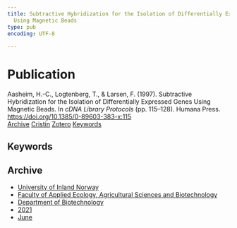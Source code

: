 ```yaml
---
title: Subtractive Hybridization for the Isolation of Differentially Expressed Genes
  Using Magnetic Beads
type: pub
encoding: UTF-8

---
```

<h1>Publication</h1>
<article id="csl-bib-container-P7W8PMZV" class="csl-bib-container">
  <div class="csl-bib-body"> <div class="csl-entry">Aasheim, H.-C., Logtenberg, T., &#38; Larsen, F. (1997). Subtractive Hybridization for the Isolation of Differentially Expressed Genes Using Magnetic Beads. In <i>cDNA Library Protocols</i> (pp. 115–128). Humana Press. <a href="https://doi.org/10.1385/0-89603-383-x:115">https://doi.org/10.1385/0-89603-383-x:115</a></div> </div>
  <div class="csl-bib-buttons">
    <a href="#taxonomy-article-P7W8PMZV" alt="archive" class="csl-bib-button">Archive</a>
    <a href="https://app.cristin.no/results/show.jsf?id=1916506" alt="Cristin" class="csl-bib-button">Cristin</a>
    <a href="http://zotero.org/groups/5881554/items/P7W8PMZV" alt="Zotero" class="csl-bib-button">Zotero</a>
    <a href="#keywords-article-P7W8PMZV" alt="keywords" class="csl-bib-button">Keywords</a>
  </div>
  <div id="csl-bib-meta-container-P7W8PMZV"></div>
</article>
<div id="csl-bib-meta-P7W8PMZV" class="csl-bib-meta">
  <article id="keywords-article-P7W8PMZV" class="keywords-article">
    <h1>Keywords</h1>
    
  </article>
  <article id="taxonomy-article-P7W8PMZV" class="taxonomy-article">
    <h1>Archive</h1>
    <ul>
      <li><a href="{{< params subfolder >}}en/archive/?key=3DCRN523">University of Inland Norway</a></li>
      <li><a href="{{< params subfolder >}}en/archive/?key=T77LXH6D">Faculty of Applied Ecology, Agricultural Sciences and Biotechnology</a></li>
      <li><a href="{{< params subfolder >}}en/archive/?key=VL6KDQ85">Department of Biotechnology</a></li>
      <li><a href="{{< params subfolder >}}en/archive/?key=FJH75VJD">2021</a></li>
      <li><a href="{{< params subfolder >}}en/archive/?key=WWU8EN66">June</a></li>
    </ul>
  </article>
</div>

